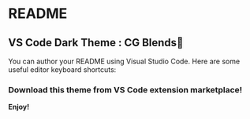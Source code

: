 # README
## VS Code Dark Theme : CG Blends🚀
You can author your README using Visual Studio Code.  Here are some useful editor keyboard shortcuts:

### Download  this theme from VS Code  extension marketplace!

**Enjoy!**
